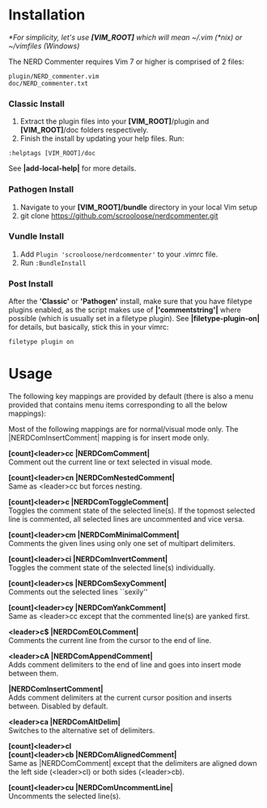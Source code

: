 # Installation  

_\*For simplicity, let's use **[VIM_ROOT]** which will mean ~/.vim (\*nix) or ~/vimfiles (Windows)_

The NERD Commenter requires Vim 7 or higher is comprised of 2 files:  

    plugin/NERD_commenter.vim  
    doc/NERD_commenter.txt 

### Classic Install

1. Extract the plugin files into your **[VIM_ROOT]**/plugin and **[VIM_ROOT]**/doc folders respectively.
2. Finish the install by updating your help files.  Run:

<pre><code>:helptags [VIM_ROOT]/doc</code></pre>

See **|add-local-help|** for more details. 

### Pathogen Install
1. Navigate to your **[VIM_ROOT]/bundle** directory in your local Vim setup
2. git clone https://github.com/scrooloose/nerdcommenter.git

### Vundle Install
1. Add `Plugin 'scrooloose/nerdcommenter'` to your .vimrc file.
2. Run `:BundleInstall`

### Post Install  
After the **'Classic'** or **'Pathogen'** install, make sure that you have filetype plugins enabled, as the script makes use of 
**|'commentstring'|** where possible (which is usually set in a filetype plugin). 
See **|filetype-plugin-on|** for details, but basically, stick this in your vimrc:

    filetype plugin on

# Usage  

The following key mappings are provided by default (there is also a menu 
provided that contains menu items corresponding to all the below mappings): 

Most of the following mappings are for normal/visual mode only. The |NERDComInsertComment| mapping is for insert mode only. 

**[count]\<leader\>cc |NERDComComment|**  
Comment out the current line or text selected in visual mode. 


**[count]\<leader\>cn |NERDComNestedComment|**  
Same as \<leader\>cc but forces nesting. 


**[count]\<leader\>c<space> |NERDComToggleComment|**  
Toggles the comment state of the selected line(s). If the topmost selected 
line is commented, all selected lines are uncommented and vice versa. 


**[count]\<leader\>cm |NERDComMinimalComment|**  
Comments the given lines using only one set of multipart delimiters. 


**[count]\<leader\>ci |NERDComInvertComment|**  
Toggles the comment state of the selected line(s) individually. 


**[count]\<leader\>cs |NERDComSexyComment|**  
Comments out the selected lines ``sexily'' 


**[count]\<leader\>cy |NERDComYankComment|**  
Same as \<leader\>cc except that the commented line(s) are yanked first. 


**\<leader\>c$ |NERDComEOLComment|**  
Comments the current line from the cursor to the end of line. 


**\<leader\>cA |NERDComAppendComment|**  
Adds comment delimiters to the end of line and goes into insert mode between 
them. 


**|NERDComInsertComment|**  
Adds comment delimiters at the current cursor position and inserts between. 
Disabled by default. 


**\<leader\>ca |NERDComAltDelim|**  
Switches to the alternative set of delimiters. 


**[count]\<leader\>cl**  
**[count]\<leader\>cb    |NERDComAlignedComment|**  
Same as |NERDComComment| except that the delimiters are aligned down the 
left side (\<leader\>cl) or both sides (\<leader\>cb). 


**[count]\<leader\>cu |NERDComUncommentLine|**  
Uncomments the selected line(s). 
